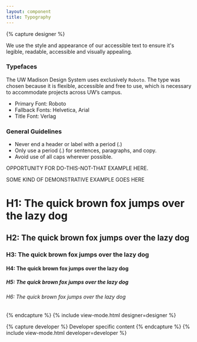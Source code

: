 ```yaml
---
layout: component
title: Typography
---
```


{% capture designer %}

We use the style and appearance of our accessible text to ensure it's legible,
readable, accessible and visually appealing.

### Typefaces

The UW Madison Design System uses exclusively `Roboto`. The type was chosen
because it is flexible, accessible and free to use, which is necessary to
accommodate projects across UW’s campus.

+ Primary Font: Roboto
+ Fallback Fonts: Helvetica, Arial
+ Title Font: Verlag

### General Guidelines

+ Never end a header or label with a period (.)
+ Only use a period (.) for sentences, paragraphs, and copy.
+ Avoid use of all caps wherever possible.

OPPORTUNITY FOR DO-THIS-NOT-THAT EXAMPLE HERE.

SOME KIND OF DEMONSTRATIVE EXAMPLE GOES HERE

<h1>H1: The quick brown fox jumps over the lazy dog</h1>
<h2>H2: The quick brown fox jumps over the lazy dog</h2>
<h3>H3: The quick brown fox jumps over the lazy dog</h3>
<h4>H4: The quick brown fox jumps over the lazy dog</h4>
<h5>H5: The quick brown fox jumps over the lazy dog</h5>
<h6>H6: The quick brown fox jumps over the lazy dog</h6>

{% endcapture %}
{% include view-mode.html designer=designer %}

{% capture developer %}
	Developer specific content
{% endcapture %}
{% include view-mode.html developer=developer %}
